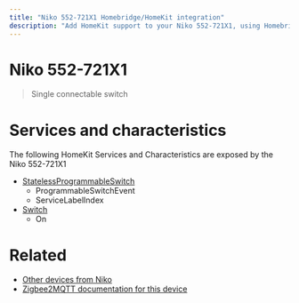 ```yaml
---
title: "Niko 552-721X1 Homebridge/HomeKit integration"
description: "Add HomeKit support to your Niko 552-721X1, using Homebridge, Zigbee2MQTT and homebridge-z2m."
---
```

<!---
This file has been GENERATED using src/docgen/docgen.ts
DO NOT EDIT THIS FILE MANUALLY!
-->
# Niko 552-721X1
> Single connectable switch


# Services and characteristics
The following HomeKit Services and Characteristics are exposed by
the Niko 552-721X1

* [StatelessProgrammableSwitch](../../action.md)
  * ProgrammableSwitchEvent
  * ServiceLabelIndex
* [Switch](../../switch.md)
  * On


# Related
* [Other devices from Niko](../index.md#niko)
* [Zigbee2MQTT documentation for this device](https://www.zigbee2mqtt.io/devices/552-721X1.html)
